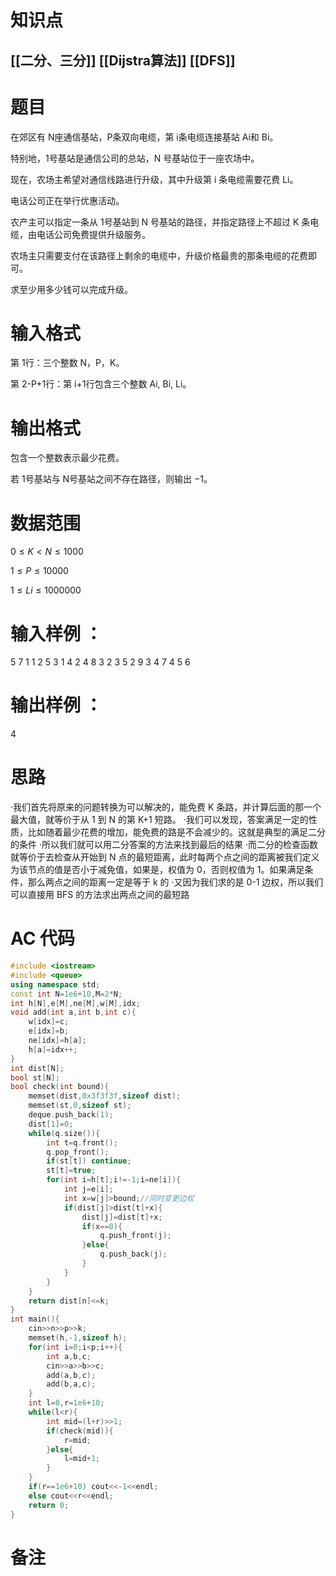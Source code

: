 # 知识点
  ## [[二分、三分]] [[Dijstra算法]] [[DFS]]
# 题目
 在郊区有 N座通信基站，P条双向电缆，第 i条电缆连接基站 Ai和 Bi。

 特别地，1号基站是通信公司的总站，N 号基站位于一座农场中。

 现在，农场主希望对通信线路进行升级，其中升级第 i 条电缆需要花费 Li。

 电话公司正在举行优惠活动。

 农产主可以指定一条从 1号基站到 N 号基站的路径，并指定路径上不超过 K
条电缆，由电话公司免费提供升级服务。

 农场主只需要支付在该路径上剩余的电缆中，升级价格最贵的那条电缆的花费即可。

 求至少用多少钱可以完成升级。

# 输入格式
第 1行：三个整数 N，P，K。

第 2-P+1行：第 i+1行包含三个整数 Ai, Bi, Li。

# 输出格式
包含一个整数表示最少花费。

若 1号基站与 N号基站之间不存在路径，则输出 −1。

#  数据范围
$0≤K<N≤1000$

$1≤P≤10000$

$1≤Li≤1000000$
# 输入样例 ：
5 7 1
1 2 5
3 1 4
2 4 8
3 2 3
5 2 9
3 4 7
4 5 6
# 输出样例 ：
4

# 思路
·我们首先将原来的问题转换为可以解决的，能免费 K 条路，并计算后面的那一个最大值，就等价于从 1 到 N 的第 K+1 短路。
·我们可以发现，答案满足一定的性质，比如随着最少花费的增加，能免费的路是不会减少的。这就是典型的满足二分的条件
·所以我们就可以用二分答案的方法来找到最后的结果
·而二分的检查函数就等价于去检查从开始到 N 点的最短距离，此时每两个点之间的距离被我们定义为该节点的值是否小于减免值，如果是，权值为 0，否则权值为 1。如果满足条件，那么两点之间的距离一定是等于 k 的
·又因为我们求的是 0-1 边权，所以我们可以直接用 BFS 的方法求出两点之间的最短路
# AC 代码
```cpp
#include <iostream>
#include <queue>
using namespace std;
const int N=1e6+10,M=2*N;
int h[N],e[M],ne[M],w[M],idx;
void add(int a,int b,int c){
	w[idx]=c;
	e[idx]=b;
	ne[idx]=h[a];
	h[a]=idx++;
}
int dist[N];
bool st[N];
bool check(int bound){
	memset(dist,0x3f3f3f,sizeof dist);
	memset(st,0,sizeof st);
	deque.push_back(1);
	dist[1]=0;
	while(q.size()){
		int t=q.front();
		q.pop_front();
		if(st[t]) continue;
		st[t]=true;
		for(int i=h[t];i!=-1;i=ne[i]){
			int j=e[i];
			int x=w[j]>bound;//同时变更边权
			if(dist[j]>dist[t]+x){
				dist[j]=dist[t]+x;
				if(x==0){
					q.push_front(j);
				}else{
					q.push_back(j);
				}
			}
		}
	}
	return dist[n]<=k;
}
int main(){
	cin>>n>>p>>k;
	memset(h,-1,sizeof h);
	for(int i=0;i<p;i++){
		int a,b,c;
		cin>>a>>b>>c;
		add(a,b,c);
		add(b,a,c);
	}
	int l=0,r=1e6+10;
	while(l<r){
		int mid=(l+r)>>1;
		if(check(mid)){
			r=mid;
		}else{
			l=mid+1;
		}
	}
	if(r==1e6+10) cout<<-1<<endl;
	else cout<<r<<endl;
	return 0;
}
```
# 备注
